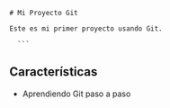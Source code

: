    ```
   # Mi Proyecto Git
   
   Este es mi primer proyecto usando Git.
   ```


      ```
   ## Características
   - Aprendiendo Git paso a paso
   ```
